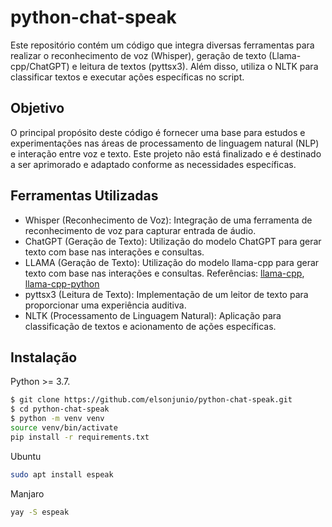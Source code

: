 # python-chat-speak

Este repositório contém um código que integra diversas ferramentas para realizar o reconhecimento de voz (Whisper), geração de texto (Llama-cpp/ChatGPT) e leitura de textos (pyttsx3). Além disso, utiliza o NLTK para classificar textos e executar ações específicas no script.

## Objetivo

O principal propósito deste código é fornecer uma base para estudos e experimentações nas áreas de processamento de linguagem natural (NLP) e interação entre voz e texto. Este projeto não está finalizado e é destinado a ser aprimorado e adaptado conforme as necessidades específicas.

## Ferramentas Utilizadas

- Whisper (Reconhecimento de Voz): Integração de uma ferramenta de reconhecimento de voz para capturar entrada de áudio.
- ChatGPT (Geração de Texto): Utilização do modelo ChatGPT para gerar texto com base nas interações e consultas.
- LLAMA (Geração de Texto): Utilização do modelo llama-cpp para gerar texto com base nas interações e consultas. Referências: [llama-cpp](https://github.com/ggerganov/llama.cpp), [llama-cpp-python](https://python.langchain.com/docs/integrations/llms/llamacpp)
- pyttsx3 (Leitura de Texto): Implementação de um leitor de texto para proporcionar uma experiência auditiva.
- NLTK (Processamento de Linguagem Natural): Aplicação para classificação de textos e acionamento de ações específicas.


## Instalação
Python >= 3.7.

```bash
$ git clone https://github.com/elsonjunio/python-chat-speak.git
$ cd python-chat-speak
$ python -m venv venv
source venv/bin/activate 
pip install -r requirements.txt
```

Ubuntu
```bash
sudo apt install espeak
```

Manjaro
```bash
yay -S espeak
```